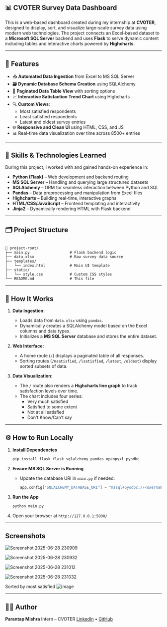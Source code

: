 ## 📊 CVOTER Survey Data Dashboard

This is a web-based dashboard created during my internship at **CVOTER**, designed to display, sort, and visualize large-scale survey data using modern web technologies. The project connects an Excel-based dataset to a **Microsoft SQL Server** backend and uses **Flask** to serve dynamic content including tables and interactive charts powered by **Highcharts**.

---

## 🚀 Features

- 📥 **Automated Data Ingestion** from Excel to MS SQL Server  
- 🗃️ **Dynamic Database Schema Creation** using SQLAlchemy  
- 📄 **Paginated Data Table View** with sorting options
- 📈 **Interactive Satisfaction Trend Chart** using Highcharts
- 🔍 **Custom Views**:
  - Most satisfied respondents
  - Least satisfied respondents
  - Latest and oldest survey entries
- 🌐 **Responsive and Clean UI** using HTML, CSS, and JS
- 📊 Real-time data visualization over time across 8500+ entries

---

## 🧠 Skills & Technologies Learned

During this project, I worked with and gained hands-on experience in:

- **Python (Flask)** – Web development and backend routing
- **MS SQL Server** – Handling and querying large structured datasets
- **SQLAlchemy** – ORM for seamless interaction between Python and SQL
- **Pandas** – Data preprocessing and manipulation from Excel files
- **Highcharts** – Building real-time, interactive graphs
- **HTML/CSS/JavaScript** – Frontend templating and interactivity
- **Jinja2** – Dynamically rendering HTML with Flask backend

---

## 🗂️ Project Structure

```

📁 project-root/
├── main.py                  # Flask backend logic
├── data.xlsx                # Raw survey data source
├── templates/
│   └── index.html           # Main UI template
├── static/
│   └── style.css            # Custom CSS styles
└── README.md                # This file

````

---

## 📌 How It Works

1. **Data Ingestion:**
   - Loads data from `data.xlsx` using `pandas`.
   - Dynamically creates a SQLAlchemy model based on the Excel columns and data types.
   - Initializes a **MS SQL Server** database and stores the entire dataset.

2. **Web Interface:**
   - A home route (`/`) displays a paginated table of all responses.
   - Sorting routes (`/msatisfied`, `/lsatisfied`, `/latest`, `/oldest`) display sorted subsets of data.

3. **Data Visualization:**
   - The `/` route also renders a **Highcharts line graph** to track satisfaction levels over time.
   - The chart includes four series:  
     - Very much satisfied  
     - Satisfied to some extent  
     - Not at all satisfied  
     - Don't Know/Can’t say  

---

## ⚙️ How to Run Locally

1. **Install Dependencies**
   ```bash
   pip install flask flask_sqlalchemy pandas openpyxl pyodbc

2. **Ensure MS SQL Server is Running**

   * Update the database URI in `main.py` if needed:

     ```python
     app.config["SQLALCHEMY_DATABASE_URI"] = "mssql+pyodbc://<username>:<password>@<server>/<db_name>?driver=ODBC+Driver+17+for+SQL+Server"
     ```

3. **Run the App**

   ```bash
   python main.py
   ```

4. Open your browser at `http://127.0.0.1:5000/`

---

## Screenshots
![Screenshot 2025-06-28 230909](https://github.com/user-attachments/assets/06ce2f79-7f03-42bc-b768-c6201468c673)

![Screenshot 2025-06-28 230932](https://github.com/user-attachments/assets/61e6fcb0-b37f-4909-831a-ad9bc078cd8f)

![Screenshot 2025-06-28 231012](https://github.com/user-attachments/assets/0ed8fd1c-f1ba-416c-a1f0-23c54d4dfb10)

![Screenshot 2025-06-28 231032](https://github.com/user-attachments/assets/4735a447-f426-48a4-9bbc-edbead31a99a)

Sorted by most satisfied
![image](https://github.com/user-attachments/assets/d6e56f35-1ea6-4905-a113-753d9d7ffb9a)

---

## 🧑‍💻 Author

**Parantap Mishra**
Intern – CVOTER
[LinkedIn](https://www.linkedin.com/in/parantap-mishra-141770297/) • [GitHub](https://github.com/Parantap-Mishra)
